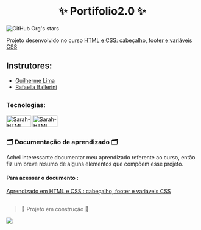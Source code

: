 <h1 align="center"> ✨ Portifolio2.0 ✨ </h1>

![GitHub Org's stars](https://img.shields.io/github/stars/CriSarah?style=social)


Projeto desenvolvido no curso [HTML e CSS: cabeçalho, footer e variáveis CSS](https://cursos.alura.com.br/course/html-css-cabecalho-footer-variaveis-css)

<h2> Instrutores:</h2>

- [Guilherme Lima](https://cursos.alura.com.br/user/guilhermelima)
- [Rafaella Ballerini](https://cursos.alura.com.br/user/rafaella-ballerini)

##

<h3>Tecnologias:</h3>

  <img align="center" alt="Sarah-HTML" height="30" width="65" src="https://img.shields.io/badge/CSS-239120?&style=for-the-badge&logo=css3&logoColor=white">
  <img align="center" alt="Sarah-HTML" height="30" width="65" src="https://img.shields.io/badge/HTML-239120?style=for-the-badge&logo=html5&logoColor=white">

##

<h3>🗂️ Documentação de aprendizado 🗂️</h3>

Achei interessante documentar meu aprendizado referente ao curso, então fiz um breve resumo de alguns elementos que compõem esse projeto.

<h4>Para acessar o documento :</h4>

[Aprendizado em HTML e CSS : cabeçalho, footer e variáveis CSS](https://docs.google.com/document/d/1fqRx2VHPB5Aor2F0ODE-DHHO6QNSCsGdhcYAQ2GT3bQ/edit?usp=sharing)

##

> :construction: Projeto em construção :construction:


![](https://media3.giphy.com/media/FaAxdPWZ7HKGmlnku7/giphy.gif?cid=ecf05e47sprh54rekw291mx9td3dz5gpg2k4uqspaca3a1g6&rid=giphy.gif&ct=g)






